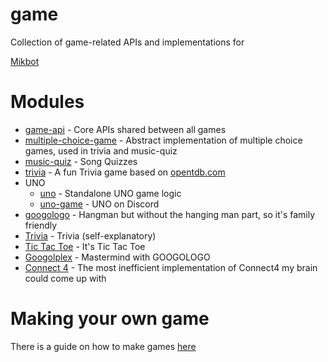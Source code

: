 # game
Collection of game-related APIs and implementations for 

[Mikbot](https://github.com/DRSchlaubi/mikbot)
# Modules
- [game-api](game-api) - Core APIs shared between all games
- [multiple-choice-game](multiple-choice-game) - Abstract implementation of multiple choice games, used in trivia and music-quiz
- [music-quiz](music-quiz) - Song Quizzes
- [trivia](trivia) - A fun Trivia game based on [opentdb.com](https://opentdb.com/)
- UNO
  - [uno](uno) - Standalone UNO game logic
  - [uno-game](uno-game) - UNO on Discord
- [googologo](googologo) - Hangman but without the hanging man part, so it's family friendly
- [Trivia](trivia) - Trivia (self-explanatory)
- [Tic Tac Toe](tic-tac-toe) - It's Tic Tac Toe
- [Googolplex](googolplex) - Mastermind with GOOGOLOGO
- [Connect 4](connect-four) - The most inefficient implementation of Connect4 my brain could come up with

# Making your own game

There is a guide on how to make games [here](game-api/GUIDE.md)
